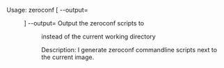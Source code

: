 Usage: zeroconf [ --output=<DIR> ]
    --output=    Output the zeroconf scripts to <DIR> instead of the current working directory
	
Description:
I generate zeroconf commandline scripts next to the current image.